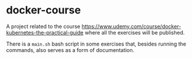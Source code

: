 # docker-course

A project related to the course https://www.udemy.com/course/docker-kubernetes-the-practical-guide where all the exercises will be published.

There is a `main.sh` bash script in some exercises that, besides running the commands, also serves as a form of documentation.